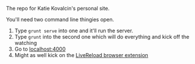 The repo for Katie Kovalcin's personal site.

You'll need two command line thingies open.

1. Type `grunt serve` into one and it'll run the server.
1. Type `grunt` into the second one which will do everything and kick off the watching
1. Go to [localhost:4000](http://localhost:4000/)
1. Might as well kick on the [LiveReload browser extension](http://feedback.livereload.com/knowledgebase/articles/86242-how-do-i-install-and-use-the-browser-extensions-)